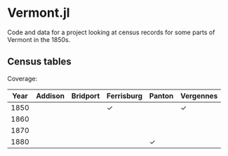 # Vermont.jl

Code and data for a project looking at census records for some parts of Vermont in the 1850s.



## Census tables

Coverage:

| Year | Addison | Bridport | Ferrisburg | Panton | Vergennes |
| --- | --- | --- | --- | --- | --- |
| 1850 |||✓|| ✓|
| 1860 ||||||
| 1870 ||||||
| 1880 ||||✓||





